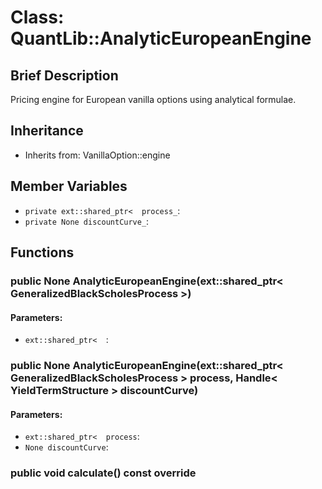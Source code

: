 # Class: QuantLib::AnalyticEuropeanEngine

## Brief Description
Pricing engine for European vanilla options using analytical formulae. 

## Inheritance
- Inherits from: VanillaOption::engine

## Member Variables
- `private ext::shared_ptr<  process_`: 
- `private None discountCurve_`: 

## Functions
### public None AnalyticEuropeanEngine(ext::shared_ptr< GeneralizedBlackScholesProcess >)

#### Parameters:
- `ext::shared_ptr<  `: 

### public None AnalyticEuropeanEngine(ext::shared_ptr< GeneralizedBlackScholesProcess > process, Handle< YieldTermStructure > discountCurve)

#### Parameters:
- `ext::shared_ptr<  process`: 
- `None discountCurve`: 

### public void calculate() const override


